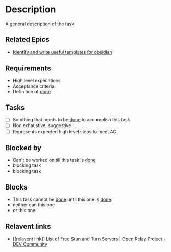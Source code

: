 # Description

A general description of the task
## Related Epics
- [Identify and write useful templates for obsidian](Identify%20and%20write%20useful%20templates%20for%20obsidian.md) 
## Requirements

- High level expecations
- Acceptance criteria
- Definition of [done](../done.md)

## Tasks 

- [ ] Somthing that needs to be [done](../done.md) to accomplish this task
- [ ] Non exhaustive, suggestive
- [ ] Represents expected high level steps to meet AC
## Blocked by 

- Can't be worked on till this task is [done](../done.md)
- blocking task
- blocking task

## Blocks

- This task cannot be [done](../done.md) until this one is [done](../done.md).
- neither can this one
- or this one

## Relavent links

- [[relavent link]]
[List of Free Stun and Turn Servers \| Open Relay Project - DEV Community](https://dev.to/aprogrammer22/list-of-free-stun-and-turn-servers-open-relay-project-3a70)